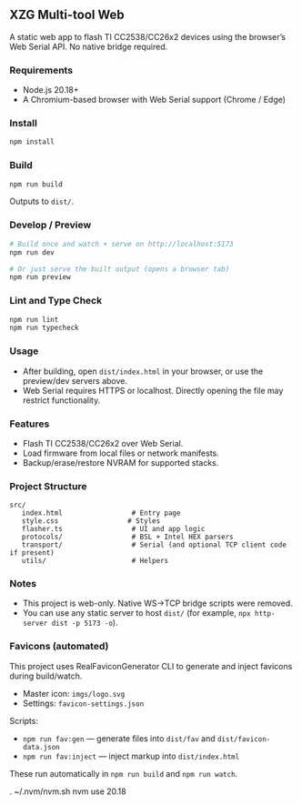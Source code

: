 ## XZG Multi-tool Web

A static web app to flash TI CC2538/CC26x2 devices using the browser’s Web Serial API. No native bridge required.

### Requirements

- Node.js 20.18+
- A Chromium-based browser with Web Serial support (Chrome / Edge)

### Install

```bash
npm install
```

### Build

```bash
npm run build
```

Outputs to `dist/`.

### Develop / Preview

```bash
# Build once and watch + serve on http://localhost:5173
npm run dev

# Or just serve the built output (opens a browser tab)
npm run preview
```

### Lint and Type Check

```bash
npm run lint
npm run typecheck
```

### Usage

- After building, open `dist/index.html` in your browser, or use the preview/dev servers above.
- Web Serial requires HTTPS or localhost. Directly opening the file may restrict functionality.

### Features

- Flash TI CC2538/CC26x2 over Web Serial.
- Load firmware from local files or network manifests.
- Backup/erase/restore NVRAM for supported stacks.

### Project Structure

```
src/
   index.html                 # Entry page
   style.css                 # Styles
   flasher.ts                 # UI and app logic
   protocols/                 # BSL + Intel HEX parsers
   transport/                 # Serial (and optional TCP client code if present)
   utils/                     # Helpers
```

### Notes

- This project is web-only. Native WS→TCP bridge scripts were removed.
- You can use any static server to host `dist/` (for example, `npx http-server dist -p 5173 -o`).

### Favicons (automated)

This project uses RealFaviconGenerator CLI to generate and inject favicons during build/watch.

- Master icon: `imgs/logo.svg`
- Settings: `favicon-settings.json`

Scripts:

- `npm run fav:gen` — generate files into `dist/fav` and `dist/favicon-data.json`
- `npm run fav:inject` — inject markup into `dist/index.html`

These run automatically in `npm run build` and `npm run watch`.

. ~/.nvm/nvm.sh
nvm use 20.18
